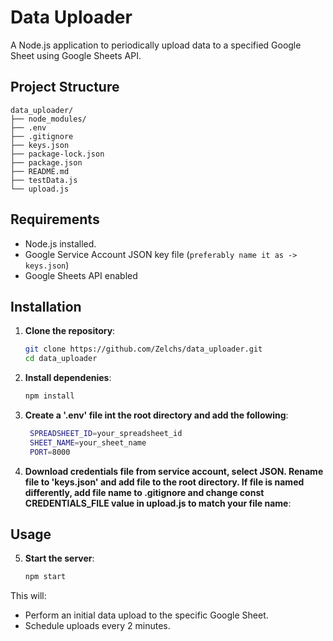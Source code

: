# Data Uploader

A Node.js application to periodically upload data to a specified Google Sheet using Google Sheets API.

## Project Structure

```
data_uploader/
├── node_modules/
├── .env
├── .gitignore
├── keys.json
├── package-lock.json
├── package.json
├── README.md
├── testData.js
└── upload.js
```

## Requirements

- Node.js installed.
- Google Service Account JSON key file (`preferably name it as -> keys.json`)
- Google Sheets API enabled

## Installation

1. **Clone the repository**:

   ```sh
   git clone https://github.com/Zelchs/data_uploader.git
   cd data_uploader
   ```

2. **Install dependenies**:

   ```sh
   npm install
   ```

3. **Create a '.env' file int the root directory and add the following**:

   ```sh
    SPREADSHEET_ID=your_spreadsheet_id
    SHEET_NAME=your_sheet_name
    PORT=8000
   ```

4. **Download credentials file from service account, select JSON. Rename file to 'keys.json' and add file to the root directory. If file is named differently, add file name to .gitignore and change const CREDENTIALS_FILE value in upload.js to match your file name**:

## Usage

5. **Start the server**:

   ```sh
   npm start
   ```

This will:

- Perform an initial data upload to the specific Google Sheet.
- Schedule uploads every 2 minutes.
